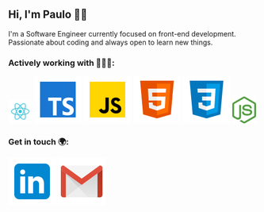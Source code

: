## Hi, I'm Paulo ✌🏻

I'm a Software Engineer currently focused on front-end development. Passionate about coding and always open to learn new things.

### Actively working with 🧑🏻‍💻:
<a><img src="https://raw.githubusercontent.com/paulo-menezes/paulo-menezes/master/icons/react.svg" width="48" alt="React" title="React"/></a>
<a><img src="https://raw.githubusercontent.com/paulo-menezes/paulo-menezes/master/icons/typescript.svg" alt="Typescript" title="Typescript"/></a>
<a><img src="https://raw.githubusercontent.com/paulo-menezes/paulo-menezes/master/icons/javascript.svg" alt="Javascript" title="Javascript"/></a>
<a><img src="https://raw.githubusercontent.com/paulo-menezes/paulo-menezes/master/icons/html5.svg" alt="HTML" title="HTML"/></a>
<a><img src="https://raw.githubusercontent.com/paulo-menezes/paulo-menezes/master/icons/css3.svg" alt="CSS" title="CSS"/></a>
<a><img src="https://raw.githubusercontent.com/paulo-menezes/paulo-menezes/master/icons/nodejs.svg" width="48" alt="NodeJS" title="NodeJS"/></a>


### Get in touch 🌍:
<a href="https://www.linkedin.com/in/paulomenezesdeveloper" target="_blank"><img src="https://raw.githubusercontent.com/paulo-menezes/paulo-menezes/master/icons/linkedin.svg" alt="LinkedIn"/></a>
<a href="mailto:paulohenryquemenezes@gmail.com"><img src="https://raw.githubusercontent.com/paulo-menezes/paulo-menezes/master/icons/gmail.svg" alt="GMail"/></a>
